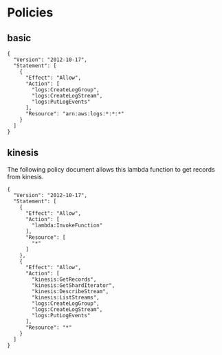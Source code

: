 # Policies


## basic

    {
      "Version": "2012-10-17",
      "Statement": [
        {
          "Effect": "Allow",
          "Action": [
            "logs:CreateLogGroup",
            "logs:CreateLogStream",
            "logs:PutLogEvents"
          ],
          "Resource": "arn:aws:logs:*:*:*"
        }
      ]
    }


## kinesis
The following policy document allows this lambda function to get records from kinesis.

    {
      "Version": "2012-10-17",
      "Statement": [
        {
          "Effect": "Allow",
          "Action": [
            "lambda:InvokeFunction"
          ],
          "Resource": [
            "*"
          ]
        },
        {
          "Effect": "Allow",
          "Action": [
            "kinesis:GetRecords",
            "kinesis:GetShardIterator",
            "kinesis:DescribeStream",
            "kinesis:ListStreams",
            "logs:CreateLogGroup",
            "logs:CreateLogStream",
            "logs:PutLogEvents"
          ],
          "Resource": "*"
        }
      ]
    }